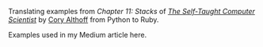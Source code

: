 Translating examples from _Chapter 11: Stacks_ of [_The Self-Taught Computer Scientist_](https://www.wiley.com/en-cn/The+Self+Taught+Computer+Scientist%3A+The+Beginner's+Guide+to+Data+Structures+%26amp%3B+Algorithms-p-9781119724414) by [Cory Althoff](https://g.co/kgs/yn2ga1) from Python to Ruby.

Examples used in my Medium article here.
<!-- [Insert link]() -->